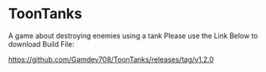 # ToonTanks
A game about destroying enemies using a tank
Please use the Link Below to download Build File:

https://github.com/Gamdev708/ToonTanks/releases/tag/v1.2.0
